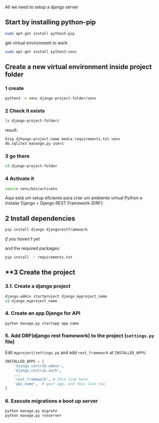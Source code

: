 All we need to setup a django server

## Start by installing python-pip

```bash
sudo apt-get install python3-pip
```

get virtual environment to work

```bash
sudo apt-get install python3-venv
```

## Create a new virtual environment inside project folder

### 1 create
```bash
python3 -m venv django-project-folder/venv
```

### 2 Check it exists

```bash
ls django-project-folder/
```
result:
```bash
blog djhango-project-name media requirements.txt venv 
db.sqlite3 manange.py users
```

### 3 go there

```bash
cd django-project-folder
```

### 4 Activate it

```bash
source venv/bin/activate 
```

Aqui está um setup eficiente para criar um ambiente virtual Python e instalar Django + Django REST Framework (DRF):  

## **2 Install dependencies**
```bash
pip install django djangorestframework
```
_if you haven't yet_

and the required packages:
```bash
pip install -r requirements.txt
```

## **3 Create the project

### 3.1. **Create a django project**  
```bash
django-admin startproject django_myproject_name
cd django_myproject_name
```

### 4. **Create an app Django for API**  
```bash
python manage.py startapp app_name
```

### 5. **Add DRF(django rest framework) to the project (`settings.py` file)**  

Edit `myproject/settings.py` and add `rest_framework` at `INSTALLED_APPS`:  

```python
INSTALLED_APPS = [
    'django.contrib.admin',
    'django.contrib.auth',
    ...
    'rest_framework', # this line here
    'api_name',  # your app, and this line too
]
```

### 6. **Execute migrations e boot up server**  

```bash
python manage.py migrate
python manage.py runserver
```
